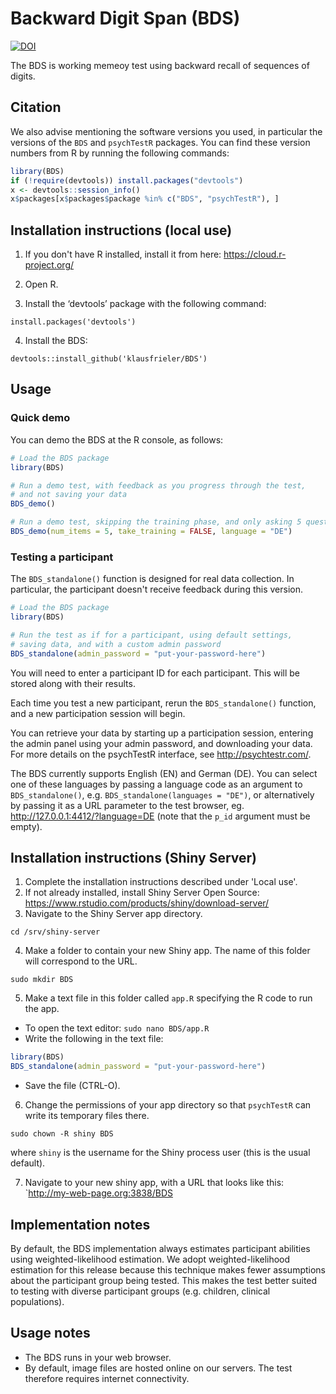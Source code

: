 # Backward Digit Span (BDS)

[![DOI](https://zenodo.org/badge/DOI/10.5281/zenodo.1415363.svg)](https://doi.org/10.5281/zenodo.1415363)

The BDS is working memeoy test using backward recall of sequences of digits.


## Citation

We also advise mentioning the software versions you used,
in particular the versions of the `BDS` and `psychTestR` packages.
You can find these version numbers from R by running the following commands:

``` r
library(BDS)
if (!require(devtools)) install.packages("devtools")
x <- devtools::session_info()
x$packages[x$packages$package %in% c("BDS", "psychTestR"), ]
```

## Installation instructions (local use)

1. If you don't have R installed, install it from here: https://cloud.r-project.org/

2. Open R.

3. Install the ‘devtools’ package with the following command:

`install.packages('devtools')`

4. Install the BDS:

`devtools::install_github('klausfrieler/BDS')`

## Usage

### Quick demo 

You can demo the BDS at the R console, as follows:

``` r
# Load the BDS package
library(BDS)

# Run a demo test, with feedback as you progress through the test,
# and not saving your data
BDS_demo()

# Run a demo test, skipping the training phase, and only asking 5 questions, as well a changinge the language
BDS_demo(num_items = 5, take_training = FALSE, language = "DE")
```

### Testing a participant

The `BDS_standalone()` function is designed for real data collection.
In particular, the participant doesn't receive feedback during this version.

``` r
# Load the BDS package
library(BDS)

# Run the test as if for a participant, using default settings,
# saving data, and with a custom admin password
BDS_standalone(admin_password = "put-your-password-here")
```

You will need to enter a participant ID for each participant.
This will be stored along with their results.

Each time you test a new participant,
rerun the `BDS_standalone()` function,
and a new participation session will begin.

You can retrieve your data by starting up a participation session,
entering the admin panel using your admin password,
and downloading your data.
For more details on the psychTestR interface, 
see http://psychtestr.com/.

The BDS currently supports English (EN) and  German (DE).
You can select one of these languages by passing a language code as 
an argument to `BDS_standalone()`, e.g. `BDS_standalone(languages = "DE")`,
or alternatively by passing it as a URL parameter to the test browser,
eg. http://127.0.0.1:4412/?language=DE (note that the `p_id` argument must be empty).

## Installation instructions (Shiny Server)

1. Complete the installation instructions described under 'Local use'.
2. If not already installed, install Shiny Server Open Source:
https://www.rstudio.com/products/shiny/download-server/
3. Navigate to the Shiny Server app directory.

`cd /srv/shiny-server`

4. Make a folder to contain your new Shiny app.
The name of this folder will correspond to the URL.

`sudo mkdir BDS`

5. Make a text file in this folder called `app.R`
specifying the R code to run the app.

- To open the text editor: `sudo nano BDS/app.R`
- Write the following in the text file:

``` r
library(BDS)
BDS_standalone(admin_password = "put-your-password-here")
```

- Save the file (CTRL-O).

6. Change the permissions of your app directory so that `psychTestR`
can write its temporary files there.

`sudo chown -R shiny BDS`

where `shiny` is the username for the Shiny process user
(this is the usual default).

7. Navigate to your new shiny app, with a URL that looks like this:
`http://my-web-page.org:3838/BDS

## Implementation notes

By default, the BDS  implementation always estimates participant abilities
using weighted-likelihood estimation.
We adopt weighted-likelihood estimation for this release 
because this technique makes fewer assumptions about the participant group being tested.
This makes the test better suited to testing with diverse participant groups
(e.g. children, clinical populations).

## Usage notes

- The BDS runs in your web browser.
- By default, image files are hosted online on our servers.
The test therefore requires internet connectivity.
